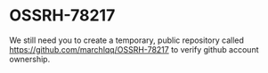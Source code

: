 # OSSRH-78217
We still need you to create a temporary, public repository called https://github.com/marchlqq/OSSRH-78217 to verify github account ownership.
